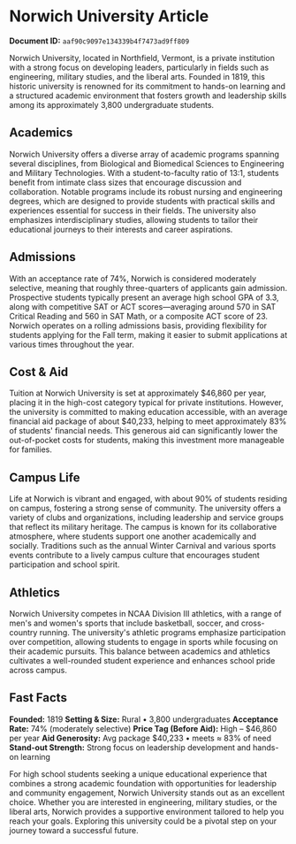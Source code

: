 # Norwich University Article

**Document ID:** `aaf90c9097e134339b4f7473ad9ff809`

Norwich University, located in Northfield, Vermont, is a private institution with a strong focus on developing leaders, particularly in fields such as engineering, military studies, and the liberal arts. Founded in 1819, this historic university is renowned for its commitment to hands-on learning and a structured academic environment that fosters growth and leadership skills among its approximately 3,800 undergraduate students.

## Academics
Norwich University offers a diverse array of academic programs spanning several disciplines, from Biological and Biomedical Sciences to Engineering and Military Technologies. With a student-to-faculty ratio of 13:1, students benefit from intimate class sizes that encourage discussion and collaboration. Notable programs include its robust nursing and engineering degrees, which are designed to provide students with practical skills and experiences essential for success in their fields. The university also emphasizes interdisciplinary studies, allowing students to tailor their educational journeys to their interests and career aspirations.

## Admissions
With an acceptance rate of 74%, Norwich is considered moderately selective, meaning that roughly three-quarters of applicants gain admission. Prospective students typically present an average high school GPA of 3.3, along with competitive SAT or ACT scores—averaging around 570 in SAT Critical Reading and 560 in SAT Math, or a composite ACT score of 23. Norwich operates on a rolling admissions basis, providing flexibility for students applying for the Fall term, making it easier to submit applications at various times throughout the year.

## Cost & Aid
Tuition at Norwich University is set at approximately $46,860 per year, placing it in the high-cost category typical for private institutions. However, the university is committed to making education accessible, with an average financial aid package of about $40,233, helping to meet approximately 83% of students' financial needs. This generous aid can significantly lower the out-of-pocket costs for students, making this investment more manageable for families.

## Campus Life
Life at Norwich is vibrant and engaged, with about 90% of students residing on campus, fostering a strong sense of community. The university offers a variety of clubs and organizations, including leadership and service groups that reflect its military heritage. The campus is known for its collaborative atmosphere, where students support one another academically and socially. Traditions such as the annual Winter Carnival and various sports events contribute to a lively campus culture that encourages student participation and school spirit.

## Athletics
Norwich University competes in NCAA Division III athletics, with a range of men's and women's sports that include basketball, soccer, and cross-country running. The university's athletic programs emphasize participation over competition, allowing students to engage in sports while focusing on their academic pursuits. This balance between academics and athletics cultivates a well-rounded student experience and enhances school pride across campus.

## Fast Facts
**Founded:** 1819
**Setting & Size:** Rural • 3,800 undergraduates
**Acceptance Rate:** 74% (moderately selective)
**Price Tag (Before Aid):** High – $46,860 per year
**Aid Generosity:** Avg package $40,233 • meets ≈ 83% of need
**Stand-out Strength:** Strong focus on leadership development and hands-on learning

For high school students seeking a unique educational experience that combines a strong academic foundation with opportunities for leadership and community engagement, Norwich University stands out as an excellent choice. Whether you are interested in engineering, military studies, or the liberal arts, Norwich provides a supportive environment tailored to help you reach your goals. Exploring this university could be a pivotal step on your journey toward a successful future.
